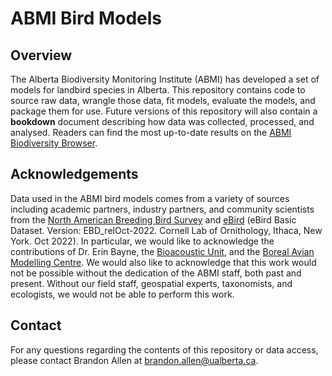 # ABMI Bird Models

## Overview

The Alberta Biodiversity Monitoring Institute (ABMI) has developed a set of models for landbird species in Alberta. This repository contains code to source raw data, wrangle those data, fit models, evaluate the models, and package them for use. Future versions of this repository will also contain a **bookdown** document describing how data was collected, processed, and analysed. Readers can find the most up-to-date results on the [ABMI Biodiversity Browser](https://www.abmi.ca/home/data-analytics/biobrowser-home).

## Acknowledgements

Data used in the ABMI bird models comes from a variety of sources including academic partners, industry partners, and community scientists from the [North American Breeding Bird Survey](https://www.canada.ca/en/environment-climate-change/services/bird-surveys/landbird/north-american-breeding/overview.html) and [eBird](https://ebird.org/home) (eBird Basic Dataset. Version: EBD_relOct-2022. Cornell Lab of Ornithology, Ithaca, New York. Oct 2022). In particular, we would like to acknowledge the contributions of Dr. Erin Bayne, the [Bioacoustic Unit](https://abmi.ca/abmi-home/working-together/projects-collaborations/bioacoustic-unit#), and the [Boreal Avian Modelling Centre](https://borealbirds.ca/). We would also like to acknowledge that this work would not be possible without the dedication of the ABMI staff, both past and present.  Without our field staff, geospatial experts, taxonomists, and ecologists, we would not be able to perform this work.

## Contact

For any questions regarding the contents of this repository or data access, please contact Brandon Allen at brandon.allen@ualberta.ca.
